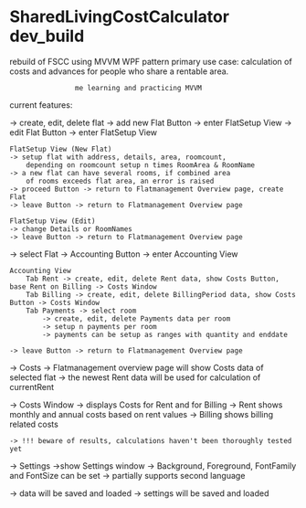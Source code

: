# SharedLivingCostCalculator dev_build
 rebuild of FSCC using MVVM WPF pattern
 primary use case:  calculation of costs and advances 
					for people who share a rentable area.
					
					me learning and practicing MVVM

current features:

-> create, edit, delete flat
	-> add new Flat Button -> enter FlatSetup View
	-> edit Flat Button -> enter FlatSetup View

	FlatSetup View (New Flat)
	-> setup flat with address, details, area, roomcount,
		depending on roomcount setup n times RoomArea & RoomName
	-> a new flat can have several rooms, if combined area
		of rooms exceeds flat area, an error is raised
	-> proceed Button -> return to Flatmanagement Overview page, create Flat
	-> leave Button -> return to Flatmanagement Overview page
	
	FlatSetup View (Edit)
	-> change Details or RoomNames
	-> leave Button -> return to Flatmanagement Overview page

-> select Flat
	-> Accounting Button -> enter Accounting View
		
	Accounting View
		Tab Rent -> create, edit, delete Rent data, show Costs Button, base Rent on Billing -> Costs Window
		Tab Billing -> create, edit, delete BillingPeriod data, show Costs Button -> Costs Window
		Tab Payments -> select room 
			-> create, edit, delete Payments data per room
			-> setup n payments per room				
			-> payments can be setup as ranges with quantity and enddate

	-> leave Button -> return to Flatmanagement Overview page

-> Costs
	-> Flatmanagement overview page will show Costs data of selected flat
	-> the newest Rent data will be used for calculation of currentRent
	
-> Costs Window
	-> displays Costs for Rent and for Billing
		-> Rent shows monthly and annual costs based on rent values
		-> Billing shows billing related costs
		
	-> !!! beware of results, calculations haven't been thoroughly tested yet

-> Settings
	->show Settings window
	-> Background, Foreground, FontFamily and FontSize can be set
	-> partially supports second language


-> data will be saved and loaded
-> settings will be saved and loaded
